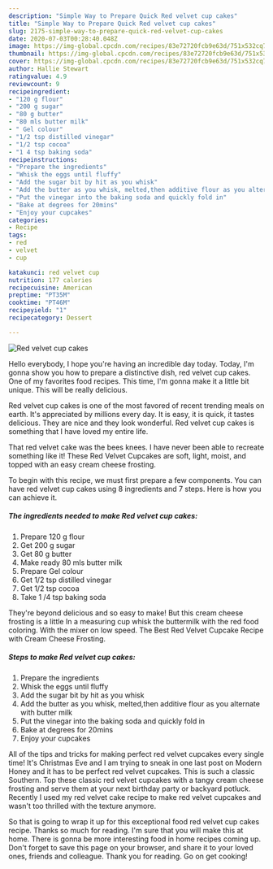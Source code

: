 ```yaml
---
description: "Simple Way to Prepare Quick Red velvet cup cakes"
title: "Simple Way to Prepare Quick Red velvet cup cakes"
slug: 2175-simple-way-to-prepare-quick-red-velvet-cup-cakes
date: 2020-07-03T00:28:40.048Z
image: https://img-global.cpcdn.com/recipes/83e72720fcb9e63d/751x532cq70/red-velvet-cup-cakes-recipe-main-photo.jpg
thumbnail: https://img-global.cpcdn.com/recipes/83e72720fcb9e63d/751x532cq70/red-velvet-cup-cakes-recipe-main-photo.jpg
cover: https://img-global.cpcdn.com/recipes/83e72720fcb9e63d/751x532cq70/red-velvet-cup-cakes-recipe-main-photo.jpg
author: Hallie Stewart
ratingvalue: 4.9
reviewcount: 9
recipeingredient:
- "120 g flour"
- "200 g sugar"
- "80 g butter"
- "80 mls butter milk"
- " Gel colour"
- "1/2 tsp distilled vinegar"
- "1/2 tsp cocoa"
- "1 4 tsp baking soda"
recipeinstructions:
- "Prepare the ingredients"
- "Whisk the eggs until fluffy"
- "Add the sugar bit by hit as you whisk"
- "Add the butter as you whisk, melted,then additive flour as you alternate with butter milk"
- "Put the vinegar into the baking soda and quickly fold in"
- "Bake at degrees for 20mins"
- "Enjoy your cupcakes"
categories:
- Recipe
tags:
- red
- velvet
- cup

katakunci: red velvet cup 
nutrition: 177 calories
recipecuisine: American
preptime: "PT35M"
cooktime: "PT46M"
recipeyield: "1"
recipecategory: Dessert

---
```



![Red velvet cup cakes](https://img-global.cpcdn.com/recipes/83e72720fcb9e63d/751x532cq70/red-velvet-cup-cakes-recipe-main-photo.jpg)

Hello everybody, I hope you're having an incredible day today. Today, I'm gonna show you how to prepare a distinctive dish, red velvet cup cakes. One of my favorites food recipes. This time, I'm gonna make it a little bit unique. This will be really delicious.

Red velvet cup cakes is one of the most favored of recent trending meals on earth. It's appreciated by millions every day. It is easy, it is quick, it tastes delicious. They are nice and they look wonderful. Red velvet cup cakes is something that I have loved my entire life.

That red velvet cake was the bees knees. I have never been able to recreate something like it! These Red Velvet Cupcakes are soft, light, moist, and topped with an easy cream cheese frosting.


To begin with this recipe, we must first prepare a few components. You can have red velvet cup cakes using 8 ingredients and 7 steps. Here is how you can achieve it.

<!--inarticleads1-->

##### The ingredients needed to make Red velvet cup cakes:

1. Prepare 120 g flour
1. Get 200 g sugar
1. Get 80 g butter
1. Make ready 80 mls butter milk
1. Prepare  Gel colour
1. Get 1/2 tsp distilled vinegar
1. Get 1/2 tsp cocoa
1. Take 1 /4 tsp baking soda


They&#39;re beyond delicious and so easy to make! But this cream cheese frosting is a little In a measuring cup whisk the buttermilk with the red food coloring. With the mixer on low speed. The Best Red Velvet Cupcake Recipe with Cream Cheese Frosting. 

<!--inarticleads2-->

##### Steps to make Red velvet cup cakes:

1. Prepare the ingredients
1. Whisk the eggs until fluffy
1. Add the sugar bit by hit as you whisk
1. Add the butter as you whisk, melted,then additive flour as you alternate with butter milk
1. Put the vinegar into the baking soda and quickly fold in
1. Bake at degrees for 20mins
1. Enjoy your cupcakes


All of the tips and tricks for making perfect red velvet cupcakes every single time! It&#39;s Christmas Eve and I am trying to sneak in one last post on Modern Honey and it has to be perfect red velvet cupcakes. This is such a classic Southern. Top these classic red velvet cupcakes with a tangy cream cheese frosting and serve them at your next birthday party or backyard potluck. Recently I used my red velvet cake recipe to make red velvet cupcakes and wasn&#39;t too thrilled with the texture anymore. 

So that is going to wrap it up for this exceptional food red velvet cup cakes recipe. Thanks so much for reading. I'm sure that you will make this at home. There is gonna be more interesting food in home recipes coming up. Don't forget to save this page on your browser, and share it to your loved ones, friends and colleague. Thank you for reading. Go on get cooking!
